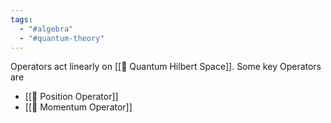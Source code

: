 ```yaml
---
tags:
  - "#algebra"
  - "#quantum-theory"
---
```

Operators act linearly on [[📘 Quantum Hilbert Space]]. Some key Operators are
- [[📘 Position Operator]]
- [[📘 Momentum Operator]]